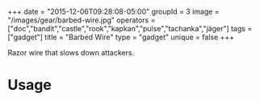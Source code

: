 +++
date = "2015-12-06T09:28:08-05:00"
groupId = 3
image = "/images/gear/barbed-wire.jpg"
operators = ["doc","bandit","castle","rook","kapkan","pulse","tachanka","jäger"]
tags = ["gadget"]
title = "Barbed Wire"
type = "gadget"
unique = false
+++

Razor wire that slows down attackers.

# Usage
